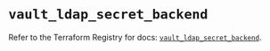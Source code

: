 # `vault_ldap_secret_backend`

Refer to the Terraform Registry for docs: [`vault_ldap_secret_backend`](https://registry.terraform.io/providers/hashicorp/vault/5.1.0/docs/resources/ldap_secret_backend).
